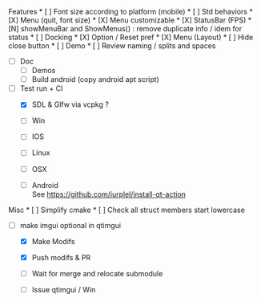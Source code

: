 Features
    * [ ] Font size according to platform (mobile)
    * [ ] Std behaviors
        * [X] Menu (quit, font size)
        * [X] Menu customizable
        * [X] StatusBar (FPS)
        * [N] showMenuBar and ShowMenus() : remove duplicate info / idem for status
    * [ ] Docking
        * [X] Option / Reset pref
        * [X] Menu (Layout)
        * [ ] Hide close button
        * [ ] Demo
        * [ ] Review naming / splits and spaces

* [ ] Doc
    * [ ] Demos
    * [ ] Build android (copy android apt script)

* [ ] Test run + CI
    * [X] SDL & Glfw via vcpkg ?
    * [ ] Win
    * [ ] IOS
    * [ ] Linux
    * [ ] OSX
    * [ ] Android    
    See https://github.com/jurplel/install-qt-action

    
Misc
    * [ ] Simplify cmake
    * [ ] Check all struct members start lowercase

    
* [ ] make imgui optional in qtimgui
    * [X] Make Modifs
    * [X] Push modifs & PR
    * [ ] Wait for merge and relocate submodule
    * [ ] Issue qtimgui / Win
    